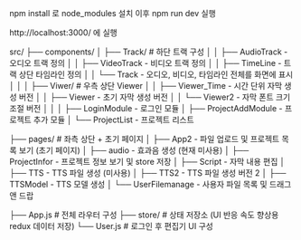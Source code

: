 
npm install 로 node_modules 설치 이후
npm run dev 실행

http://localhost:3000/ 에 실행




src/
├── components/
│ ├── Track/ # 하단 트랙 구성
│ │ ├── AudioTrack - 오디오 트랙 정의
│ │ ├── VideoTrack - 비디오 트랙 정의
│ │ ├── TimeLine - 트랙 상단 타임라인 정의
│ │ └── Track - 오디오, 비디오, 타임라인 전체를 화면에 표시
│ │
│ ├── Viwer/ # 우측 상단 Viewer
│ │ ├── Viewer_Time - 시간 단위 자막 생성 버전
│ │ ├── Viewer - 초기 자막 생성 버전
│ │ └── Viewer2 - 자막 폰트 크기 조절 버전
│ │
│ ├── LoginModule - 로그인 모듈
│ ├── ProjectAddModule - 프로젝트 추가 모듈
│ └── ProjectList - 프로젝트 리스트

├── pages/ # 좌측 상단 + 초기 페이지
│ ├── App2 - 파일 업로드 및 프로젝트 목록 보기 (초기 페이지)
│ ├── audio - 효과음 생성 (현재 미사용)
│ ├── ProjectInfor - 프로젝트 정보 보기 및 store 저장
│ ├── Script - 자막 내용 편집
│ ├── TTS - TTS 파일 생성 (미사용)
│ ├── TTS2 - TTS 파일 생성 버전 2
│ ├── TTSModel - TTS 모델 생성
│ └── UserFilemanage - 사용자 파일 목록 및 드래그 앤 드랍

├── App.js # 전체 라우터 구성
├── store/ # 상태 저장소 (UI 반응 속도 향상용 redux 데이터 저장)
└── User.js # 로그인 후 편집기 UI 구성


